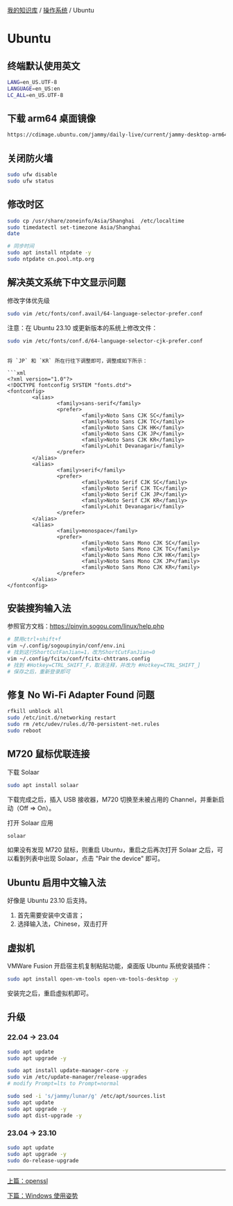 [我的知识库](../README.md) / [操作系统](zz_gneratered_mdi.md) / Ubuntu

# Ubuntu

## 终端默认使用英文

```bash
LANG=en_US.UTF-8
LANGUAGE=en_US:en
LC_ALL=en_US.UTF-8
```

## 下载 arm64 桌面镜像

```bash
https://cdimage.ubuntu.com/jammy/daily-live/current/jammy-desktop-arm64.iso
```

## 关闭防火墙

```bash
sudo ufw disable
sudo ufw status
```

## 修改时区

```bash
sudo cp /usr/share/zoneinfo/Asia/Shanghai  /etc/localtime
sudo timedatectl set-timezone Asia/Shanghai
date

# 同步时间
sudo apt install ntpdate -y
sudo ntpdate cn.pool.ntp.org
```

## 解决英文系统下中文显示问题

修改字体优先级

```bash
sudo vim /etc/fonts/conf.avail/64-language-selector-prefer.conf
```

注意：在 Ubuntu 23.10 或更新版本的系统上修改文件：

```bash
sudo vim /etc/fonts/conf.d/64-language-selector-cjk-prefer.conf
```

```

将 `JP` 和 `KR` 所在行往下调整即可，调整成如下所示：

```xml
<?xml version="1.0"?>
<!DOCTYPE fontconfig SYSTEM "fonts.dtd">
<fontconfig>
        <alias>
                <family>sans-serif</family>
                <prefer>
                        <family>Noto Sans CJK SC</family>
                        <family>Noto Sans CJK TC</family>
                        <family>Noto Sans CJK HK</family>
                        <family>Noto Sans CJK JP</family>
                        <family>Noto Sans CJK KR</family>
                        <family>Lohit Devanagari</family>
                </prefer>
        </alias>
        <alias>
                <family>serif</family>
                <prefer>
                        <family>Noto Serif CJK SC</family>
                        <family>Noto Serif CJK TC</family>
                        <family>Noto Serif CJK JP</family>
                        <family>Noto Serif CJK KR</family>
                        <family>Lohit Devanagari</family>
                </prefer>
        </alias>
        <alias>
                <family>monospace</family>
                <prefer>
                        <family>Noto Sans Mono CJK SC</family>
                        <family>Noto Sans Mono CJK TC</family>
                        <family>Noto Sans Mono CJK HK</family>
                        <family>Noto Sans Mono CJK JP</family>
                        <family>Noto Sans Mono CJK KR</family>
                </prefer>
        </alias>
</fontconfig>
```

## 安装搜狗输入法

参照官方文档：<https://pinyin.sogou.com/linux/help.php>

```bash
# 禁用ctrl+shift+f
vim ~/.config/sogoupinyin/conf/env.ini
# 找到这行ShortCutFanJian=1，改为ShortCutFanJian=0
vim ~/.config/fcitx/conf/fcitx-chttrans.config
# 找到 #Hotkey=CTRL_SHIFT_F，取消注释，并改为 #Hotkey=CTRL_SHIFT_]
# 保存之后，重新登录即可
```

## 修复 No Wi-Fi Adapter Found 问题

```bash
rfkill unblock all
sudo /etc/init.d/networking restart
sudo rm /etc/udev/rules.d/70-persistent-net.rules
sudo reboot
```

## M720 鼠标优联连接

下载 Solaar

```bash
sudo apt install solaar
```

下载完成之后，插入 USB 接收器，M720 切换至未被占用的 Channel，并重新启动（Off => On）。

打开 Solaar 应用

```bash
solaar
```

如果没有发现 M720 鼠标，则重启 Ubuntu，重启之后再次打开 Solaar 之后，可以看到列表中出现 Solaar，点击 "Pair the device" 即可。

## Ubuntu 启用中文输入法

好像是 Ubuntu 23.10 后支持。

1. 首先需要安装中文语言；
2. 选择输入法，Chinese，双击打开

## 虚拟机

VMWare Fusion 开启宿主机复制粘贴功能，桌面版 Ubuntu 系统安装插件：

```bash
sudo apt install open-vm-tools open-vm-tools-desktop -y
```

安装完之后，重启虚拟机即可。

## 升级

### 22.04 -> 23.04

```bash
sudo apt update
sudo apt upgrade -y

sudo apt install update-manager-core -y
sudo vim /etc/update-manager/release-upgrades
# modify Prompt=lts to Prompt=normal

sudo sed -i 's/jammy/lunar/g' /etc/apt/sources.list
sudo apt update
sudo apt upgrade -y
sudo apt dist-upgrade -y
```

### 23.04 -> 23.10

```bash
sudo apt update
sudo apt upgrade -y
sudo do-release-upgrade
```

---
[上篇：openssl](openssl.md)

[下篇：Windows 使用姿势](windows.md)
